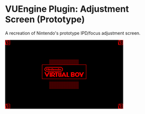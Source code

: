 VUEngine Plugin: Adjustment Screen (Prototype)
==============================================

A recreation of Nintendo's prototype IPD/focus adjustment screen.

![](preview.png)

